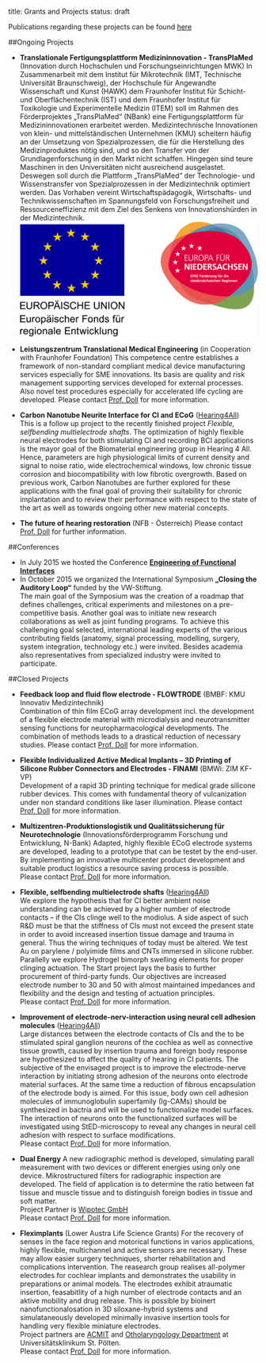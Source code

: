 
title: Grants and Projects
status: draft

Publications regarding these projects can be found [here](publications.html)



##Ongoing Projects

* **Translationale Fertigungsplattform Medizininnovation - TransPlaMed** (Innovation durch Hochschulen und Forschungseinrichtungen MWK)
In Zusammenarbeit mit dem Institut für Mikrotechnik (IMT, Technische Universität Braunschweig), der Hochschule für Angewandte Wissenschaft und Kunst (HAWK) dem Fraunhofer Institut für Schicht- und Oberflächentechnik (IST) und dem Fraunhofer Institut für Toxikologie und Experimentelle Medizin (ITEM) soll im Rahmen des Förderprojektes „TransPlaMed“ (NBank) eine Fertigungsplattform für Medizininnovationen erarbeitet werden.
Medizintechnische Innovationen von klein- und mittelständischen Unternehmen (KMU) scheitern häufig an der Umsetzung von Spezialprozessen, die für die Herstellung des Medizinproduktes nötig sind, und so den Transfer von der Grundlagenforschung in den Markt nicht schaffen. Hingegen sind teure Maschinen in den Universitäten nicht ausreichend ausgelastet. Deswegen soll durch die Plattform „TransPlaMed“ der Technologie- und Wissenstransfer von Spezialprozessen in der Medizintechnik optimiert werden. Das Vorhaben vereint Wirtschaftspädagogik, Wirtschafts- und Technikwissenschaften im Spannungsfeld von Forschungsfreiheit und Ressourceneffizienz mit dem Ziel des Senkens von Innovationshürden in der Medizintechnik.
![Logo EU und EFRE](euefre.jpg)

* **Leistungszentrum Translational Medical Engineering** (in Cooperation with Fraunhofer Foundation)
This competence centre establishes a framework of non-standard compliant medical device manufacturing services especially for SME innovations. Its basis are quality and risk management supporting services developed for external processes. Also novel test procedures especially for accelerated life cycling are developed. 
Please contact [Prof. Doll](staff.html) for more information.

* **Carbon Nanotube Neurite Interface for CI and ECoG** ([Hearing4All](http://hearing4all.eu/EN/))    
This is a follow up project to the recently finished project *Flexible, selfbending multielectrode shafts*. 
The optimization of highly flexible neural electrodes for both stimulating CI and recording BCI applications is the mayor goal of the Biomaterial engineering group in Hearing 4 All. Hence, parameters are high physiological limits of current density and signal to noise ratio, wide electrochemical windows, low chronic tissue corrosion and biocompatibility with low fibrotic overgrowth.
Based on previous work, Carbon Nanotubes are further explored for these applications with the final goal of proving their suitability for chronic implantation and to review their performance with respect to the state of the art as well as towards ongoing other new material concepts.

* **The future of hearing restoration** (NFB - Österreich)
Please contact [Prof. Doll](staff.html) for further information.

##Conferences
* In July 2015 we hosted the Conference **[Engineering of Functional Interfaces](http://vianna.de/03_enfi-2015.html)**
* In October 2015 we organized the International Symposium **„Closing the Auditory Loop“** funded by the VW-Stiftung.   
The main goal of the Symposium was the creation of a roadmap that defines challenges, critical experiments and milestones on a pre-competitive basis. Another goal was to initiate new research collaborations as well as joint funding programs. To achieve this challenging goal selected, international leading experts of the various contributing fields (anatomy, signal processing, modelling, surgery, system integration, technology etc.) were invited. Besides academia also representatives from specialized industry were invited to participate.


##Closed Projects
* **Feedback loop and fluid flow electrode - FLOWTRODE** (BMBF: KMU Innovativ Medizintechnik)  
Combination of thin film ECoG array development incl. the development of a flexible electrode material with microdialysis and neurotransmitter sensing functions for neuropharmacological developments. The combination of methods leads to a drastical reduction of necessary studies.
Please contact [Prof. Doll](staff.html) for more information.

* **Flexible Individualized Active Medical Implants – 3D Printing of Silicone Rubber Connectors and Electrodes - FINAMI** (BMWi: ZIM KF-VP)   
Development of a rapid 3D printing technique for medical grade silicone rubber devices. This comes with fundamental theory of vulcanization under non standard conditions like laser illumination.
Please contact [Prof. Doll](staff.html) for more information.   

* **Multizentren-Produktionslogistik und Qualitätssicherung für Neurotechnologie** (Innovationsförderprogramm Forschung und Entwicklung, N-Bank) Adapted, highly flexible ECoG electrode systems are developed, leading to a prototype that can be testet by the end-user. By implementing an innovative multicenter product development and suitable product logistics a resource saving process is possible.    
Please contact [Prof. Doll](staff.html) for more information.

* **Flexible, selfbending multielectrode shafts** ([Hearing4All](http://hearing4all.eu/EN/))   
We explore the hypothesis that for CI better ambient noise understanding can be achieved by a higher number of electrode contacts – if the CIs clinge well to the modiolus. A side aspect of such R&D must be that the stiffness of CIs must not exceed the present state in order to avoid increased insertion tissue damage and trauma in general. Thus the wiring techniques of today must be altered. We test Au on parylene / polyimide films and CNTs immersed in silicone rubber. Parallelly we explore Hydrogel bimorph swelling elements for proper clinging actuation. The Start project lays the basis to further procurement of third-party funds. Our objectives are increased electrode number to 30 and 50 with almost maintained impedances and flexibility and the design and testing of actuation principles.       
Please contact [Prof. Doll](staff.html) for more information.

* **Improvement of electrode-nerv-interaction using neural cell adhesion molecules** ([Hearing4All](http://hearing4all.eu/EN/))   
Large distances between the electrode contacts of CIs and the to be stimulated spiral ganglion neurons of the cochlea as well as connective tissue growth, caused by insertion trauma and foreign body response are hypothesized to affect the quality of hearing in CI patients. The subjective of the envisaged project is to improve the electrode-nerve interaction by initiating strong adhesion of the neurons onto electrode material surfaces. At the same time a reduction of fibrous encapsulation of the electrode body is aimed. For this issue, body own cell adhesion molecules of immunoglobulin superfamily (Ig-CAMs) should be synthesized in bactria and will be used to functionalize model surfaces. The interaction of neurons onto the functionalized surfaces will be investigated using StED-microscopy to reveal any changes in neural cell adhesion with respect to surface modifications.     
Please contact [Prof. Doll](staff.html) for more information.

* **Dual Energy**
A new radiographic method is developed, simulating parall measurement with two devices or different energies using only one device. Mikrostructured filters for radiographic inspection are developed. The field of application is to determine the ratio between fat tissue and muscle tissue and to distinguish foreign bodies in tissue and soft matter.   
Project Partner is [Wipotec GmbH](http://www.wipotec.com/german)   
Please contact [Prof. Doll](staff.html) for more information.


* **Fleximplants** (Lower Austra Life Science Grants)
For the recovery of senses in the face region and motorical functions in varios applications, highly flexible, multichannel and active sensors are necessary. These may allow easier surgery techniques, shorter rehabilitation and complications intervention. The reasearch group realises all-polymer electrodes for cochlear implants and demonstrates the usability in preparations or animal models. The electrodes exhibit atraumatic insertion, feasabitlity of a high number of electrode contacts and an aktive mobility and drug release. This is possible by bioinert nanofunctionalosation in 3D siloxane-hybrid systems and simulataneously developed minimally invasive insertion tools for handling very flexible miniature electrodes.   
Project partners are [ACMIT](http://www.acmit.at/) and [Otholaryngology Department](http://www.stpoelten.lknoe.at/abteilungen/hals-nasen-ohren-abteilung.html) at Universitätsklinikum St. Pölten.   
Please contact [Prof. Doll](staff.html) for more information.
